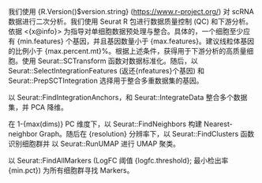 
我们使用 {R.Version()$version.string} (https://www.r-project.org/) 对 scRNA 数据进行二次分析。我们使用 Seurat R 包进行数据质量控制 (QC) 和下游分析。依据 <{x@info}> 为指导对单细胞数据预处理与整合。具体的，一个细胞至少应有 {min.features} 个基因，并且基因数量小于 {max.features}。建议线粒体基因的比例小于 {max.percent.mt}%。根据上述条件，获得用于下游分析的高质量细胞。使用 Seurat::SCTransform 函数对数据标准化。随后，以 Seurat::SelectIntegrationFeatures (返还{nfeatures}个基因) 和 Seurat::PrepSCTIntegration 选择用于整合多重数据集的基因。

以 Seurat::FindIntegrationAnchors，和 Seurat::IntegrateData 整合多个数据集，并 PCA 降维。

在 1-{max(dims)} PC 维度下，以 Seurat::FindNeighbors 构建 Nearest-neighbor Graph。随后在 {resolution} 分辨率下，以 Seurat::FindClusters 函数识别细胞群并 以 Seurat::RunUMAP 进行 UMAP 聚类。

以 Seurat::FindAllMarkers (LogFC 阈值 {logfc.threshold}; 最小检出率 {min.pct}) 为所有细胞群寻找 Markers。

